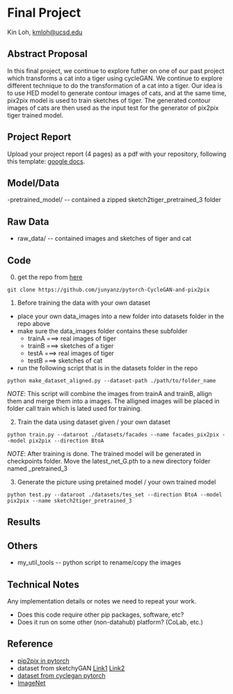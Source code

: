 # Final Project

Kin Loh, kmloh@ucsd.edu

## Abstract Proposal

In this final project, we continue to explore futher on one of our past project which transforms a cat into a tiger using cycleGAN. We continue to explore different technique to do the transformation of a cat into a tiger. Our idea is to use HED model to generate contour images of cats, and at the same time, pix2pix model is used to train sketches of tiger. The generated contour images of cats are then used as the input test for the generator of pix2pix tiger trained model.

## Project Report

Upload your project report (4 pages) as a pdf with your repository, following this template: [google docs](https://docs.google.com/document/d/133H59WZBmH6MlAgFSskFLMQITeIC5d9b2iuzsOfa4E8/edit?usp=sharing).

## Model/Data
-pretrained_model/ -- contained a zipped sketch2tiger_pretrained_3 folder 

##  Raw Data
- raw_data/ -- contained images and sketches of tiger and cat 

## Code

0. get the repo from [here](https://github.com/junyanz/pytorch-CycleGAN-and-pix2pix)
```
git clone https://github.com/junyanz/pytorch-CycleGAN-and-pix2pix
```
1. Before training the data with your own dataset
- place your own data_images into a new folder into datasets folder in the repo above
- make sure the data_images folder contains these subfolder 
    - trainA  ===> real images of tiger
    - trainB  ===> sketches of a tiger
    - testA   ===> real images of tiger
    - testB   ===> sketches of cat
- run the following script that is in the datasets folder in the repo
```
python make_dataset_aligned.py --dataset-path ./path/to/folder_name
```
_NOTE_: 
This script will combine the images from trainA and trainB, allign them and merge them into a images. The alligned images will be placed in folder call train which is lated used for training.

2. Train the data using dataset given / your own dataset
```
python train.py --dataroot ./datasets/facades --name facades_pix2pix --model pix2pix --direction BtoA
```
_NOTE_: 
After training is done. The trained model will be generated in checkpoints folder. Move the latest_net_G.pth to a new directory folder named _pretrained_3

3. Generate the picture using pretained model / your own trained model
```
python test.py --dataroot ./datasets/tes_set --direction BtoA --model pix2pix --name sketch2tiger_pretrained_3
```

## Results

## Others
- my_util_tools -- python script to rename/copy the images


## Technical Notes

Any implementation details or notes we need to repeat your work. 
- Does this code require other pip packages, software, etc?
- Does it run on some other (non-datahub) platform? (CoLab, etc.)

## Reference

- [pip2pix in pytorch](https://github.com/junyanz/pytorch-CycleGAN-and-pix2pix)
- dataset from sketchyGAN [Link1](http://sketchy.eye.gatech.edu/) [Link2](https://goo.gl/SNpMmK)
- [dataset from cyclegan pytorch](https://people.eecs.berkeley.edu/~taesung_park/CycleGAN/datasets/)
- [ImageNet](www.image-net.org/)